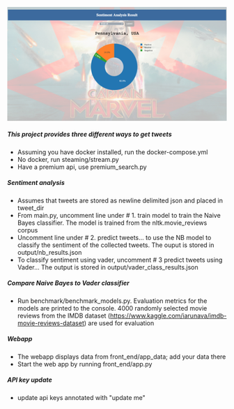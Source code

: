 ![](demo.png)

##### This project provides three different ways to get tweets
* Assuming you have docker installed, run the docker-compose.yml 
* No docker, run steaming/stream.py
* Have a premium api, use premium_search.py

##### Sentiment analysis
* Assumes that tweets are stored as newline delimited json and placed in tweet_dir
* From main.py, uncomment line under # 1. train model to train the Naive Bayes classifier.  The model is trained from 
the nltk.movie_reviews corpus
* Uncomment line under # 2. predict tweets... to use the NB model to classify the sentiment of the collected tweets.
The ouput is stored in output/nb_results.json
* To classify sentiment using vader, uncomment # 3 predict tweets using Vader... The output is stored in 
output/vader_class_results.json

##### Compare Naive Bayes to Vader classifier
* Run benchmark/benchmark_models.py. Evaluation metrics for the models are printed to the console.  4000 randomly
selected movie reviews from the IMDB dataset (https://www.kaggle.com/iarunava/imdb-movie-reviews-dataset) are used for evaluation

##### Webapp
* The webapp displays data from front_end/app_data; add your data there
* Start the web app by running front_end/app.py

##### API key update
* update api keys annotated with "update me"